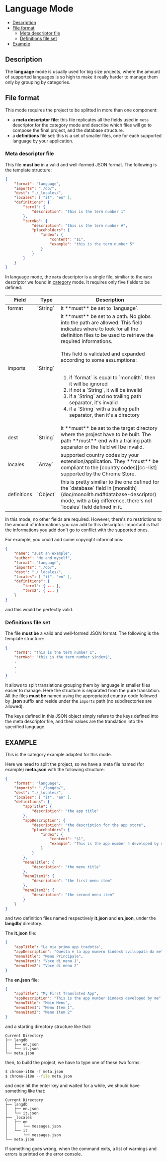 # Language Mode

* [Description](#description)
* [File format](#file-format)
    * [Meta descriptor file](#meta-descriptor-file)
    * [Definitions file set](#definitions-file-set)
* [Example](#example)


## Description

The **language** mode is usually used for big size projects, where the amount
of supported languages is so high to make it really harder to manage them only
by grouping by categories.


## File format

This mode requires the project to be splitted in more than one component:

- a **meta descriptor file**: this file replicates all the fields used in `meta`
  descriptor for the category mode and describe which files will go to compose
  the final project, and the database structure.
- a **definitions** file set: this is a set of smaller files, one for each 
  supported language by your application.

### Meta descriptor file

This file **must be** in a valid and well-formed JSON format. The following is 
the template structure:

```json
{
    "format": "language",
    "imports": "./db/",
    "dest": "./_locales/",
    "locales": [ "it", "en" ],
    "definitions": {
        "term1": {
            "description": "this is the term number 1"
        },
        "termNo": {
            "description": "this is the term number #",
            "placeholders": {
                "index": {
                    "content": "$1",
                    "example": "this is the term number 5"
                }
            }
        }
    }
}
```

In language mode, the `meta` descriptor is a single file, similiar to the `meta`
descriptor we found in [category](category.md#meta-descriptor-file) mode.
It requires only five fields to be defined:

<table>
<thead>
    <tr>
        <th>Field</th>
        <th>Type</th>
        <th>Description</th>
    </tr>
</thead>
<tbody>
    <tr>
        <td>format</td>
        <td>`String`</td>
        <td>it **must** be set to `language`.</td>
    </tr>
    <tr>
        <td>imports</td>
        <td>`String`</td>
        <td>it **must** be set to a path. No globs into the path are 
            allowed. This field indicates where to look for all the definition 
            files to be used to retrieve the required informations.
            <br><br>
            This field is validated and expanded according to some assumptions:
            <br><br>
            <ol>
                <li>if `format` is equal to `monolith`, then it will be ignored</li>
                <li>if not a `String`, it will be invalid</li>
                <li>if a `String` and no trailing path separator, it's invalid</li>
                <li>if a `String` with a trailing path separator, then it's a directory</li>
            </ol>
        </td>
    </tr>
    <tr>
        <td>dest</td>
        <td>`String`</td>
        <td>it **must** be set to the target directory where the project have 
            to be built. The path **must** end with a trailing path separator 
            or the field will be invalid.</td>
    </tr>
    <tr>
        <td>locales</td>
        <td>`Array`</td>
        <td>supported country codes by your extension/application. They 
            **must** be compliant to the [country codes][cc-list] supported by 
            the Chrome Store.</td>
    </tr>
    <tr>
        <td>definitions</td>
        <td>`Object`</td>
        <td>this is pretty similiar to the one defined for the `database` field 
            in [monolith](doc/monolith.md#database-descriptor) mode, with a big 
            difference, there's not `locales` field defined in it.</td>
    </tr>
</tbody>
</table>

In this mode, no other fields are required. However, there's no restrictions to
the amount of informations you can add to this descriptor. Important is that the
informations you add don't go to conflict with the supported ones.

For example, you could add some copyright informations:

```json
{
    "name": "Just an example",
    "author": "Me and myself",
    "format": "language",
    "imports": "./db/",
    "dest": "./_locales/",
    "locales": [ "it", "en" ],
    "definitions": {
        "term1": { ... },
        "term2": { ... }
    }
}
```

and this would be perfectly valid.

### Definitions file set

The file **must be** a valid and well-formed JSON format. The following is the 
template structure:

```json
{
    "term1": "this is the term number 1",
    "termNo": "this is the term number $index$",
    .
    .
    .
}
```

It allows to split translations grouping them by language in smaller files easier
to manage. Here the structure is separated from the pure translation. All the 
files **must be** named using the appropriated country-code followed by **.json**
suffix and reside under the `imports` path (no subdirectories are allowed).

The keys defined in this JSON object simply refers to the keys defined into the 
meta descriptor file, and their values are the translation into the specified 
language.


## EXAMPLE

This is the category example adapted for this mode.

Here we need to split the project, so we have a meta file named (for
example) **meta.json** with the following structure:

```json
{
    "format": "language",
    "imports": "./langdb/",
    "dest": "./_locales/",
    "locales": [ "it", "en" ],
    "definitions": {
        "appTitle": {
            "description": "the app title"
        },
        "appDescription": {
            "description": "the description for the app store",
            "placeholders": {
                "index": {
                    "content": "$1",
                    "example": "This is the app number 4 developed by me"
                }
            }
        },
        "menuTitle": {
            "description": "the menu title"
        },
        "menuItem1": {
            "description": "the first menu item"
        },
        "menuItem2": {
            "description": "the second menu item"
        }
    }
}
```

and two definition files named respectively **it.json** and
**en.json**, under the **langdb/** directory.

The **it.json** file:

```json
{
    "appTitle": "La mia prima app tradotta",
    "appDescription": "Questa è la app numero $index$ sviluppata da me",
    "menuTitle": "Menu Principale",
    "menuItem1": "Voce di menu 1",
    "menuItem2": "Voce di menu 2"
}
```

The **en.json** file:

```json
{
    "appTitle": "My First Translated App",
    "appDescription": "This is the app number $index$ developed by me",
    "menuTitle": "Main Menu",
    "menuItem1": "Menu Item 1",
    "menuItem2": "Menu Item 2"
}
```

and a starting directory structure like that:

```
Current Directory
├── langdb
│   ├── en.json
│   └── it.json
└── meta.json
```

then, to build the project, we have to type one of these two forms:

```bash
$ chrome-i18n -f meta.json
$ chrome-i18n --file meta.json
```

and once hit the enter key and waited for a while, we should have something like
that:

```
Current Directory
├── langdb
│   ├── en.json
│   └── it.json
├── _locales
│   ├── en
│   │   └── messages.json
│   └── it
│       └── messages.json
└── meta.json
```

If something goes wrong, when the command exits, a list of warnings and errors is
printed on the error console.


[cc-list]:  https://developers.google.com/chrome/web-store/docs/i18n?hl=it#localeTable
